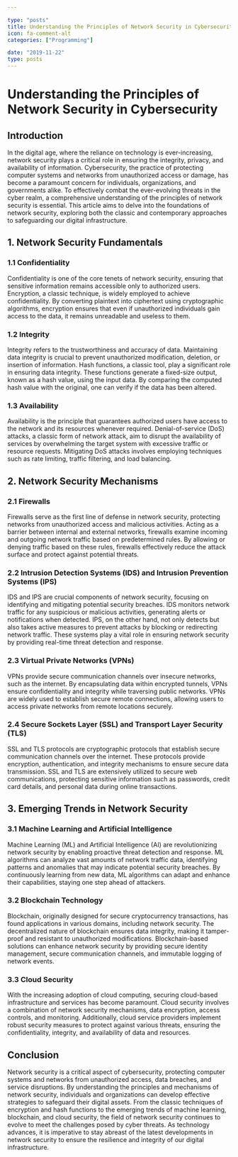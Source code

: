 ```yaml
---

type: "posts"
title: Understanding the Principles of Network Security in Cybersecurity
icon: fa-comment-alt
categories: ["Programming"]

date: "2019-11-22"
type: posts
---
```





# Understanding the Principles of Network Security in Cybersecurity

## Introduction

In the digital age, where the reliance on technology is ever-increasing, network security plays a critical role in ensuring the integrity, privacy, and availability of information. Cybersecurity, the practice of protecting computer systems and networks from unauthorized access or damage, has become a paramount concern for individuals, organizations, and governments alike. To effectively combat the ever-evolving threats in the cyber realm, a comprehensive understanding of the principles of network security is essential. This article aims to delve into the foundations of network security, exploring both the classic and contemporary approaches to safeguarding our digital infrastructure.

## 1. Network Security Fundamentals

### 1.1 Confidentiality
Confidentiality is one of the core tenets of network security, ensuring that sensitive information remains accessible only to authorized users. Encryption, a classic technique, is widely employed to achieve confidentiality. By converting plaintext into ciphertext using cryptographic algorithms, encryption ensures that even if unauthorized individuals gain access to the data, it remains unreadable and useless to them.

### 1.2 Integrity
Integrity refers to the trustworthiness and accuracy of data. Maintaining data integrity is crucial to prevent unauthorized modification, deletion, or insertion of information. Hash functions, a classic tool, play a significant role in ensuring data integrity. These functions generate a fixed-size output, known as a hash value, using the input data. By comparing the computed hash value with the original, one can verify if the data has been altered.

### 1.3 Availability
Availability is the principle that guarantees authorized users have access to the network and its resources whenever required. Denial-of-service (DoS) attacks, a classic form of network attack, aim to disrupt the availability of services by overwhelming the target system with excessive traffic or resource requests. Mitigating DoS attacks involves employing techniques such as rate limiting, traffic filtering, and load balancing.

## 2. Network Security Mechanisms

### 2.1 Firewalls
Firewalls serve as the first line of defense in network security, protecting networks from unauthorized access and malicious activities. Acting as a barrier between internal and external networks, firewalls examine incoming and outgoing network traffic based on predetermined rules. By allowing or denying traffic based on these rules, firewalls effectively reduce the attack surface and protect against potential threats.

### 2.2 Intrusion Detection Systems (IDS) and Intrusion Prevention Systems (IPS)
IDS and IPS are crucial components of network security, focusing on identifying and mitigating potential security breaches. IDS monitors network traffic for any suspicious or malicious activities, generating alerts or notifications when detected. IPS, on the other hand, not only detects but also takes active measures to prevent attacks by blocking or redirecting network traffic. These systems play a vital role in ensuring network security by providing real-time threat detection and response.

### 2.3 Virtual Private Networks (VPNs)
VPNs provide secure communication channels over insecure networks, such as the internet. By encapsulating data within encrypted tunnels, VPNs ensure confidentiality and integrity while traversing public networks. VPNs are widely used to establish secure remote connections, allowing users to access private networks from remote locations securely.

### 2.4 Secure Sockets Layer (SSL) and Transport Layer Security (TLS)
SSL and TLS protocols are cryptographic protocols that establish secure communication channels over the internet. These protocols provide encryption, authentication, and integrity mechanisms to ensure secure data transmission. SSL and TLS are extensively utilized to secure web communications, protecting sensitive information such as passwords, credit card details, and personal data during online transactions.

## 3. Emerging Trends in Network Security

### 3.1 Machine Learning and Artificial Intelligence
Machine Learning (ML) and Artificial Intelligence (AI) are revolutionizing network security by enabling proactive threat detection and response. ML algorithms can analyze vast amounts of network traffic data, identifying patterns and anomalies that may indicate potential security breaches. By continuously learning from new data, ML algorithms can adapt and enhance their capabilities, staying one step ahead of attackers.

### 3.2 Blockchain Technology
Blockchain, originally designed for secure cryptocurrency transactions, has found applications in various domains, including network security. The decentralized nature of blockchain ensures data integrity, making it tamper-proof and resistant to unauthorized modifications. Blockchain-based solutions can enhance network security by providing secure identity management, secure communication channels, and immutable logging of network events.

### 3.3 Cloud Security
With the increasing adoption of cloud computing, securing cloud-based infrastructure and services has become paramount. Cloud security involves a combination of network security mechanisms, data encryption, access controls, and monitoring. Additionally, cloud service providers implement robust security measures to protect against various threats, ensuring the confidentiality, integrity, and availability of data and resources.

## Conclusion

Network security is a critical aspect of cybersecurity, protecting computer systems and networks from unauthorized access, data breaches, and service disruptions. By understanding the principles and mechanisms of network security, individuals and organizations can develop effective strategies to safeguard their digital assets. From the classic techniques of encryption and hash functions to the emerging trends of machine learning, blockchain, and cloud security, the field of network security continues to evolve to meet the challenges posed by cyber threats. As technology advances, it is imperative to stay abreast of the latest developments in network security to ensure the resilience and integrity of our digital infrastructure.